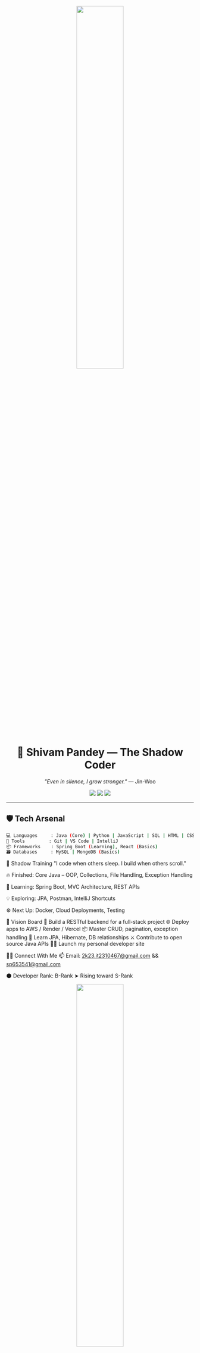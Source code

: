 <p align="center">
  <img src="https://media3.giphy.com/media/v1.Y2lkPTc5MGI3NjExamtvaHk0b2gxejZ3ZW52azBlbWI4bWF6bGg3MTdrdXl6Y25yejNxZSZlcD12MV9pbnRlcm5hbF9naWZfYnlfaWQmY3Q9Zw/ySvhFxq6Z4LrbqaikJ/giphy.gif" width="50%" />
</p>

<h1 align="center">🖤 Shivam Pandey — The Shadow Coder</h1>
<p align="center"><i>"Even in silence, I grow stronger."</i> — Jin-Woo</p>

<p align="center">
  <img src="https://img.shields.io/badge/Rank-B--Rank--Coder-informational?style=flat&logo=github&color=9040ff" />
  <img src="https://img.shields.io/badge/Focus-SpringBoot-green?style=flat&logo=spring&logoColor=white" />
  <img src="https://img.shields.io/badge/Java-Completed-blue?style=flat&logo=java" />
</p>

---

## 🛡️ Tech Arsenal

```bash
💻 Languages     : Java (Core) | Python | JavaScript | SQL | HTML | CSS | 
🧰 Tools         : Git | VS Code | IntelliJ
📦 Frameworks    : Spring Boot (Learning), React (Basics)
🗃️ Databases     : MySQL | MongoDB (Basics)
```
🧠 Shadow Training
"I code when others sleep. I build when others scroll."

🔥 Finished: Core Java – OOP, Collections, File Handling, Exception Handling

🌱 Learning: Spring Boot, MVC Architecture, REST APIs

💡 Exploring: JPA, Postman, IntelliJ Shortcuts

⚙️ Next Up: Docker, Cloud Deployments, Testing

🧭 Vision Board
🔨 Build a RESTful backend for a full-stack project
🌐 Deploy apps to AWS / Render / Vercel
📦 Master CRUD, pagination, exception handling
🧩 Learn JPA, Hibernate, DB relationships
⚔️ Contribute to open source Java APIs
🧙‍♂️ Launch my personal developer site 



🧑‍💻 Connect With Me
📫 Email: 2k23.it2310467@gmail.com && sp653541@gmail.com

🌑 Developer Rank: B-Rank ➤ Rising toward S-Rank

<p align="center"> <img src="https://media.giphy.com/media/v1.Y2lkPTc5MGI3NjExMGRvemF0MWR0YjR6bHkxa21oc3c2dzNzMWR0c2hmdnk2aXRydmJnOCZlcD12MV9naWZzX3NlYXJjaCZjdD1n/0d1OI53gvrsQMFJrMe/giphy.gif" width="50%" /> </p> <p align="center"><i>"Leveling Up!!!!."</i></p> ```
